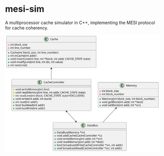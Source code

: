 # mesi-sim
A multiprocessor cache simulator in C++, implementing the MESI protocol for cache coherency.

![Class Diagram](diagram.svg)
